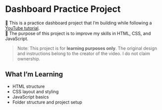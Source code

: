# Dashboard Practice Project

🚀 This is a practice dashboard project that I’m building while following a [YouTube tutorial](https://youtu.be/krfUjg0S2uI?si=8lHDPdRnM9UclqB9).  
🎯 The purpose of this project is to improve my skills in HTML, CSS, and JavaScript.

> Note: This project is for **learning purposes only**. The original design and instructions belong to the creator of the video. I do not claim ownership.

## What I’m Learning
- HTML structure
- CSS layout and styling
- JavaScript basics
- Folder structure and project setup

